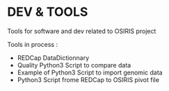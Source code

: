 # DEV & TOOLS
Tools for software and dev related to OSIRIS project

Tools in process :
- REDCap DataDictionnary
- Quality Python3 Script to compare data
- Example of Python3 Script to import genomic data
- Python3 Script frome REDCap to OSIRIS pivot file
